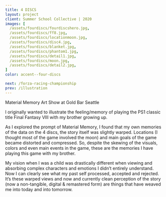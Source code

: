 ```yaml
---
title: 4 DISCS
layout: project
client: Summer School Collective | 2020
images: [
  /assets/fourdiscs/fourdiscshero.jpg,
  /assets/fourdiscs/ff8.jpg,
  /assets/fourdiscs/locationmoon.jpg,
  /assets/fourdiscs/disc4.jpg,
  /assets/fourdiscs/blanket.jpg,
  /assets/fourdiscs/phantom1.jpg,
  /assets/fourdiscs/detail1.jpg,
  /assets/fourdiscs/moon.jpg,
  /assets/fourdiscs/detail2.jpg,
]
color: accent--four-discs

next: /forza-racing-championship
prev: /illustration
---
```



Material Memory Art Show at Gold Bar Seattle

I originally wanted to illustrate the feeling/memory of playing the PS1 classic title Final Fantasy VIII with my brother growing up.

As I explored the prompt of Material Memory, I found that my own memories of the data on the 4 discs, the story itself was slightly warped. Locations (I thought most of the game involved the moon) and main goals of the game became distorted and compressed. So, despite the skewing of the visuals, colors and even main events in the game, these are the memories I have playing this game with my brother.

My vision when I was a child was drastically different when viewing and absorbing complex characters and emotions I didn’t entirely understand. Now I can clearly see what my past self processed, accepted and rejected. It’s these warped views and now and currently clean perception of the story (now a non-tangible, digital & remastered form) are things that have weaved me into today and into tomorrow.



